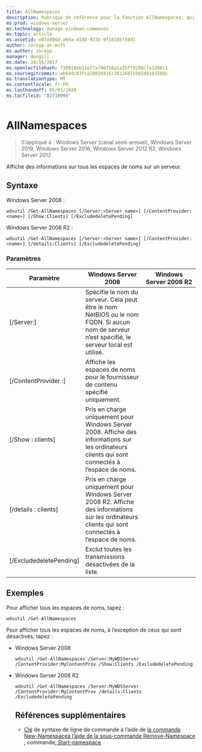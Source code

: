 ```yaml
---
title: AllNamespaces
description: Rubrique de référence pour la fonction AllNamespaces, qui affiche des informations sur tous les espaces de noms sur un serveur.
ms.prod: windows-server
ms.technology: manage-windows-commands
ms.topic: article
ms.assetid: e8fe896d-a69a-4180-923b-9f18185f5941
author: coreyp-at-msft
ms.author: coreyp
manager: dongill
ms.date: 10/16/2017
ms.openlocfilehash: 710918eb11ef7a746716a1a2bff9200cfa1d98c1
ms.sourcegitcommit: ab64dc83fca28039416c26226815502d0193500c
ms.translationtype: MT
ms.contentlocale: fr-FR
ms.lasthandoff: 05/01/2020
ms.locfileid: "82719999"
---
```

# <a name="get-allnamespaces"></a>AllNamespaces

> S’applique à : Windows Server (canal semi-annuel), Windows Server 2019, Windows Server 2016, Windows Server 2012 R2, Windows Server 2012

Affiche des informations sur tous les espaces de noms sur un serveur.

## <a name="syntax"></a>Syntaxe
Windows Server 2008 :
```
wdsutil /Get-AllNamespaces [/Server:<Server name>] [/ContentProvider:<name>] [/Show:Clients] [/ExcludedeletePending]
```
Windows Server 2008 R2 :
```
wdsutil /Get-AllNamespaces [/Server:<Server name>] [/ContentProvider:<name>] [/details:Clients] [/ExcludedeletePending]
```
### <a name="parameters"></a>Paramètres

|         Paramètre         |                                                                               Windows Server 2008                                                                               | Windows Server 2008 R2 |
|---------------------------|---------------------------------------------------------------------------------------------------------------------------------------------------------------------------------|------------------------|
|  [/Server:<Server name>]  | Spécifie le nom du serveur. Cela peut être le nom NetBIOS ou le nom FQDN. Si aucun nom de serveur n’est spécifié, le serveur local est utilisé. |                        |
| [/ContentProvider :<name>] |                                                        Affiche les espaces de noms pour le fournisseur de contenu spécifié uniquement.                                                         |                        |
|      [/Show : clients]      |                            Pris en charge uniquement pour Windows Server 2008. Affiche des informations sur les ordinateurs clients qui sont connectés à l’espace de noms.                             |                        |
|    [/details : clients]     |                           Pris en charge uniquement pour Windows Server 2008 R2. Affiche des informations sur les ordinateurs clients qui sont connectés à l’espace de noms.                           |                        |
|  [/ExcludedeletePending]  |                                                              Exclut toutes les transmissions désactivées de la liste.                                                              |                        |

## <a name="examples"></a>Exemples
Pour afficher tous les espaces de noms, tapez :
```
wdsutil /Get-AllNamespaces
```
Pour afficher tous les espaces de noms, à l’exception de ceux qui sont désactivés, tapez :
- Windows Server 2008
  ```
  wdsutil /Get-AllNamespaces /Server:MyWDSServer /ContentProvider:MyContentProv /Show:Clients /ExcludedeletePending
  ```
- Windows Server 2008 R2
  ```
  wdsutil /Get-AllNamespaces /Server:MyWDSServer /ContentProvider:MyContentProv /details:Clients /ExcludedeletePending
  ```
  ## <a name="additional-references"></a>Références supplémentaires
  - [Clé](command-line-syntax-key.md)
  de syntaxe de ligne de commande à l’aide de
  [la commande New-Namespace](using-the-new-namespace-command.md)[à l’aide de la sous-commande Remove-Namespace](using-the-remove-namespace-command.md)
  , commande[: Start-namespace](subcommand-start-namespace.md)
